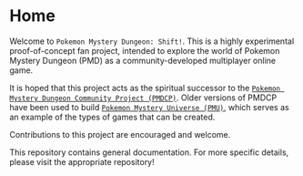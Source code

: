 # Home

Welcome to `Pokemon Mystery Dungeon: Shift!`. This is a highly experimental proof-of-concept fan project, intended to explore the world of Pokemon Mystery Dungeon (PMD) as a community-developed multiplayer online game.

It is hoped that this project acts as the spiritual successor to the [`Pokemon Mystery Dungeon Community Project (PMDCP)`](https://github.com/pmdcp). Older versions of PMDCP have been used to build [`Pokemon Mystery Universe (PMU)`](http://www.pmuniverse.net), which serves as an example of the types of games that can be created.

Contributions to this project are encouraged and welcome.

This repository contains general documentation. For more specific details, please visit the appropriate repository!
